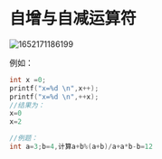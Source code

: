 # 自增与自减运算符

![1652171186199](https://gitee.com/Enteral/images/raw/master/https://gitee.com/enteral/images/1652171186199.png)

例如：

```c
int x =0;
printf("x=%d \n",x++);
printf("x=%d \n",++x);
//结果为：
x=0
x=2
```

```c
//例题：
int a=3;b=4,计算a+b%(a+b)/a+a*b-b=12
```


